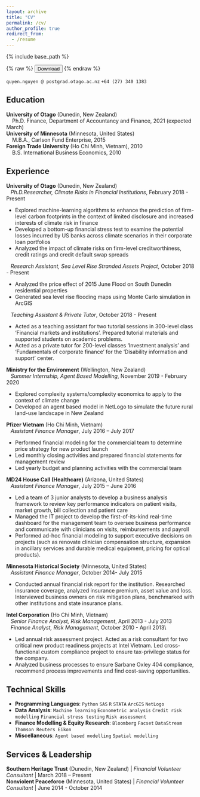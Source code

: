 ```yaml
---
layout: archive
title: "CV"
permalink: /cv/
author_profile: true
redirect_from:
  - /resume
---
```


{% include base_path %}

{% raw %}
<button onclick="window.open('/books/book.pdf')">Download</button>
{% endraw %}


[]() `quyen.nguyen @ postgrad.otago.ac.nz` `+64 (27) 340 1383`

## Education
**University of Otago** (Dunedin, New Zealand)\
&nbsp;&nbsp;&nbsp;&nbsp;Ph.D. Finance, Department of Accountancy and Finance,  2021 (expected March)\
**University of Minnesota** (Minnesota, United States)\
&nbsp;&nbsp;&nbsp;&nbsp;M.B.A., Carlson Fund Enterprise, 2015\
**Foreign Trade University** (Ho Chi Minh, Vietnam), 2010\
&nbsp;&nbsp;&nbsp;&nbsp;B.S. International Business Economics, 2010


## Experience
**University of Otago** (Dunedin, New Zealand)\
&nbsp;&nbsp;&nbsp;*Ph.D.Researcher, Climate Risks in Financial Institutions*, February 2018 - Present 
  * Explored machine-learning algorithms to enhance the prediction of firm-level carbon footprints in the context of limited disclosure and increased interests of climate risk in  finance
  * Developed a bottom-up financial stress test to examine the potential losses incurred by US banks across climate scenarios in their corporate loan portfolios 
  * Analyzed the impact of climate risks on firm-level creditworthiness, credit ratings and credit default swap spreads 
 
&nbsp;&nbsp;&nbsp;*Research Assistant, Sea Level Rise Stranded Assets Project*, October 2018 - Present 
  * Analyzed the price effect of 2015 June Flood on South Dunedin residential properties 
  * Generated sea level rise flooding maps using Monte Carlo simulation in ArcGIS 

&nbsp;&nbsp;&nbsp;*Teaching Assistant & Private Tutor*, October 2018 - Present 
  * Acted as a teaching assistant for two tutorial sessions in 300-level class ‘Financial markets and institutions’. Prepared tutorial materials and supported students on academic problems.  
  * Acted as a private tutor for 200-level classes ‘Investment analysis’ and ‘Fundamentals of corporate finance’ for the ‘Disability information and support’ center.

**Ministry for the Environment** (Wellington, New Zealand)\
&nbsp;&nbsp;&nbsp;*Summer Internship, Agent Based Modelling*, November 2019 - February 2020 
  * Explored complexity systems/complexity economics to apply to the context of climate change 
  * Developed an agent based model in NetLogo to simulate the future rural land-use landscape in New Zealand 
  
**Pfizer Vietnam** (Ho Chi Minh, Vietnam)\
&nbsp;&nbsp;&nbsp;*Assistant Finance Manager*, July 2016 – July 2017 
  * Performed financial modeling for the commercial team to determine price strategy for new product launch  
  * Led monthly closing activities and prepared financial statements for management review 
  * Led yearly budget and planning activities with the commercial team 

**MD24 House Call (Healthcare)** (Arizona, United States)\
&nbsp;&nbsp;&nbsp;*Assistant Finance Manager*, July 2015 – June 2016 
  * Led a team of 3 junior analysts to develop a business analysis framework to review key performance indicators on patient visits, market growth, bill collection and patient care
  * Managed the IT project to develop the first-of-its-kind real-time dashboard for the management team to oversee business performance and  communicate with clinicians on visits, reimbursements and payroll 
  * Performed ad-hoc financial modeling to support executive decisions on projects (such as renovate clinician compensation structure, expansion in ancillary services and durable medical equipment, pricing for optical products). 

**Minnesota Historical Society** (Minnesota, United States)\
&nbsp;&nbsp;&nbsp;*Assistant Finance Manager*, October 2014- July 2015 
  * Conducted annual financial risk report for the institution.  Researched insurance coverage, analyzed insurance premium, asset value and loss. Interviewed business owners on risk mitigation plans, benchmarked with other institutions and state insurance plans.   
  
**Intel Corporation** (Ho Chi Minh, Vietnam)\
&nbsp;&nbsp;&nbsp;*Senior Finance Analyst, Risk Management*, April 2013 - July 2013\
&nbsp;&nbsp;&nbsp;*Finance Analyst, Risk Management*, October 2010 - April 2013\
  * Led annual risk assessment project. Acted as a risk consultant for two critical new  product readiness projects at Intel Vietnam. Led cross-functional custom compliance project to ensure tax-privilege status for the company.  
  * Analyzed business processes to ensure Sarbane Oxley 404 compliance, recommend process improvements and find cost-saving opportunities. 
 

## Technical Skills
* **Programming Languages**: `Python` `SAS` `R` `STATA` `ArcGIS` `NetLogo` 
* **Data Analysis**: `Machine learning` `Econometric analysis` `Credit risk modelling` `Financial stress testing`  `Risk assessment`
* **Finance Modelling & Equity Research**: `Bloomberg` `Facset` `DataStream` `Thomson Reuters Eikon`
* **Miscellaneous**: `Agent based modelling` `Spatial modelling`

## Services & Leadership
**Southern Heritage Trust** (Dunedin, New Zealand)    | *Financial Volunteer Consultant* | March 2018 – Present\
**Nonviolent Peaceforce** (Minnesota, United States)  | *Financial Volunteer Consultant* | June  2014 - October 2014


